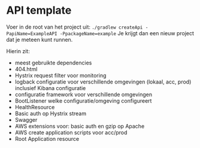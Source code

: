 # API template
Voer in de root van het project uit: ``./gradlew createApi -PapiName=ExampleAPI -PpackageName=example``
Je krijgt dan een nieuw project dat je meteen kunt runnen.


Hierin zit:
- meest gebruikte dependencies
- 404.html
- Hystrix request filter voor monitoring
- logback configuratie voor verschillende omgevingen (lokaal, acc, prod) inclusief Kibana configuratie
- configuratie framework voor verschillende omgevingen
- BootListener welke configuratie/omgeving configureert
- HealthResource
- Basic auth op Hystrix stream
- Swagger
- AWS extensions voor: basic auth en gzip op Apache
- AWS create application scripts voor acc/prod
- Root Application resource